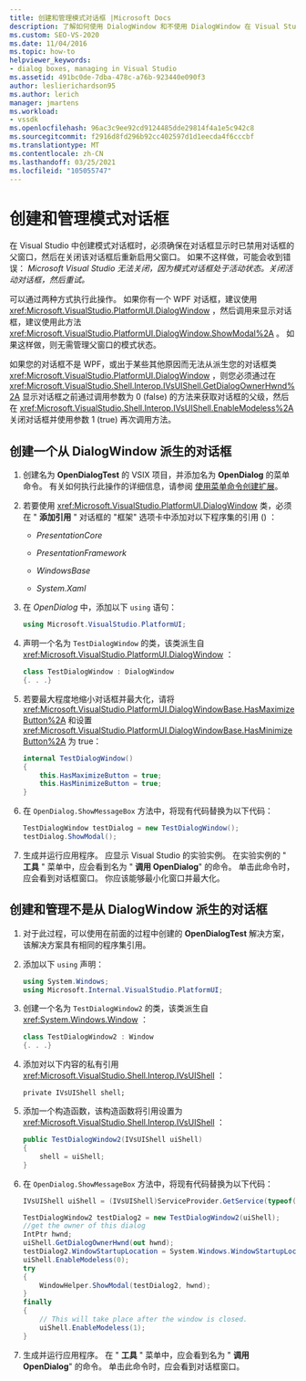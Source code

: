```yaml
---
title: 创建和管理模式对话框 |Microsoft Docs
description: 了解如何使用 DialogWindow 和不使用 DialogWindow 在 Visual Studio 中创建模式对话框。
ms.custom: SEO-VS-2020
ms.date: 11/04/2016
ms.topic: how-to
helpviewer_keywords:
- dialog boxes, managing in Visual Studio
ms.assetid: 491bc0de-7dba-478c-a76b-923440e090f3
author: leslierichardson95
ms.author: lerich
manager: jmartens
ms.workload:
- vssdk
ms.openlocfilehash: 96ac3c9ee92cd9124485dde29814f4a1e5c942c8
ms.sourcegitcommit: f2916d8fd296b92cc402597d1d1eecda4f6cccbf
ms.translationtype: MT
ms.contentlocale: zh-CN
ms.lasthandoff: 03/25/2021
ms.locfileid: "105055747"
---
```

# <a name="create-and-manage-modal-dialog-boxes"></a>创建和管理模式对话框
在 Visual Studio 中创建模式对话框时，必须确保在对话框显示时已禁用对话框的父窗口，然后在关闭该对话框后重新启用父窗口。 如果不这样做，可能会收到错误： *Microsoft Visual Studio 无法关闭，因为模式对话框处于活动状态。关闭活动对话框，然后重试。*

可以通过两种方式执行此操作。 如果你有一个 WPF 对话框，建议使用 <xref:Microsoft.VisualStudio.PlatformUI.DialogWindow> ，然后调用来显示对话框，建议使用此方法 <xref:Microsoft.VisualStudio.PlatformUI.DialogWindow.ShowModal%2A> 。 如果这样做，则无需管理父窗口的模式状态。

如果您的对话框不是 WPF，或出于某些其他原因而无法从派生您的对话框类 <xref:Microsoft.VisualStudio.PlatformUI.DialogWindow> ，则您必须通过在 <xref:Microsoft.VisualStudio.Shell.Interop.IVsUIShell.GetDialogOwnerHwnd%2A> 显示对话框之前通过调用参数为 0 (false) 的方法来获取对话框的父级，然后在 <xref:Microsoft.VisualStudio.Shell.Interop.IVsUIShell.EnableModeless%2A> 关闭对话框并使用参数 1 (true) 再次调用方法。

## <a name="create-a-dialog-box-derived-from-dialogwindow"></a>创建一个从 DialogWindow 派生的对话框

1. 创建名为 **OpenDialogTest** 的 VSIX 项目，并添加名为 **OpenDialog** 的菜单命令。 有关如何执行此操作的详细信息，请参阅 [使用菜单命令创建扩展](../extensibility/creating-an-extension-with-a-menu-command.md)。

2. 若要使用 <xref:Microsoft.VisualStudio.PlatformUI.DialogWindow> 类，必须在 " **添加引用** " 对话框的 "框架" 选项卡中添加对以下程序集的引用 () ：

    - *PresentationCore*

    - *PresentationFramework*

    - *WindowsBase*

    - *System.Xaml*

3. 在 *OpenDialog* 中，添加以下 `using` 语句：

    ```csharp
    using Microsoft.VisualStudio.PlatformUI;
    ```

4. 声明一个名为 `TestDialogWindow` 的类，该类派生自 <xref:Microsoft.VisualStudio.PlatformUI.DialogWindow> ：

    ```csharp
    class TestDialogWindow : DialogWindow
    {. . .}
    ```

5. 若要最大程度地缩小对话框并最大化，请将 <xref:Microsoft.VisualStudio.PlatformUI.DialogWindowBase.HasMaximizeButton%2A> 和设置 <xref:Microsoft.VisualStudio.PlatformUI.DialogWindowBase.HasMinimizeButton%2A> 为 true：

    ```csharp
    internal TestDialogWindow()
    {
        this.HasMaximizeButton = true;
        this.HasMinimizeButton = true;
    }
    ```

6. 在 `OpenDialog.ShowMessageBox` 方法中，将现有代码替换为以下代码：

    ```csharp
    TestDialogWindow testDialog = new TestDialogWindow();
    testDialog.ShowModal();
    ```

7. 生成并运行应用程序。 应显示 Visual Studio 的实验实例。 在实验实例的 " **工具** " 菜单中，应会看到名为 " **调用 OpenDialog**" 的命令。 单击此命令时，应会看到对话框窗口。 你应该能够最小化窗口并最大化。

## <a name="create-and-manage-a-dialog-box-not-derived-from-dialogwindow"></a>创建和管理不是从 DialogWindow 派生的对话框

1. 对于此过程，可以使用在前面的过程中创建的 **OpenDialogTest** 解决方案，该解决方案具有相同的程序集引用。

2. 添加以下 `using` 声明：

    ```csharp
    using System.Windows;
    using Microsoft.Internal.VisualStudio.PlatformUI;
    ```

3. 创建一个名为 `TestDialogWindow2` 的类，该类派生自 <xref:System.Windows.Window> ：

    ```csharp
    class TestDialogWindow2 : Window
    {. . .}
    ```

4. 添加对以下内容的私有引用 <xref:Microsoft.VisualStudio.Shell.Interop.IVsUIShell> ：

    ```
    private IVsUIShell shell;
    ```

5. 添加一个构造函数，该构造函数将引用设置为 <xref:Microsoft.VisualStudio.Shell.Interop.IVsUIShell> ：

    ```csharp
    public TestDialogWindow2(IVsUIShell uiShell)
    {
        shell = uiShell;
    }
    ```

6. 在 `OpenDialog.ShowMessageBox` 方法中，将现有代码替换为以下代码：

    ```csharp
    IVsUIShell uiShell = (IVsUIShell)ServiceProvider.GetService(typeof(SVsUIShell));

    TestDialogWindow2 testDialog2 = new TestDialogWindow2(uiShell);
    //get the owner of this dialog
    IntPtr hwnd;
    uiShell.GetDialogOwnerHwnd(out hwnd);
    testDialog2.WindowStartupLocation = System.Windows.WindowStartupLocation.CenterOwner;
    uiShell.EnableModeless(0);
    try
    {
        WindowHelper.ShowModal(testDialog2, hwnd);
    }
    finally
    {
        // This will take place after the window is closed.
        uiShell.EnableModeless(1);
    }
    ```

7. 生成并运行应用程序。 在 " **工具** " 菜单中，应会看到名为 " **调用 OpenDialog**" 的命令。 单击此命令时，应会看到对话框窗口。

